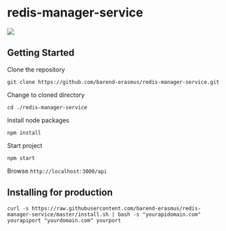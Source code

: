 # redis-manager-service

![](http://jenkins.developersworkspace.co.za:8080/job/redis-manager-service-nightly/badge/icon)

## Getting Started

Clone the repository

`git clone https://github.com/barend-erasmus/redis-manager-service.git`

Change to cloned directory

`cd ./redis-manager-service`

Install node packages

`npm install`

Start project

`npm start`

Browse `http://localhost:3000/api`


## Installing for production

`curl -s https://raw.githubusercontent.com/barend-erasmus/redis-manager-service/master/install.sh | bash -s "yourapidomain.com" yourapiport "yourdomain.com" yourport`
